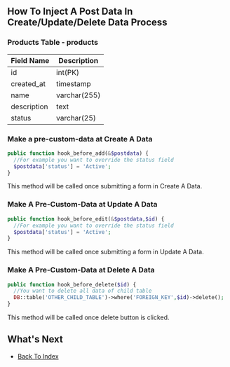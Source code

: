 ## How To Inject A Post Data In Create/Update/Delete Data Process

### Products Table - products
| Field Name | Description |
| ---------- | ------------|
| id | int(PK) |
| created_at | timestamp |
| name | varchar(255) |
| description | text |
| status | varchar(25) |

### Make a pre-custom-data at Create A Data
```php
public function hook_before_add(&$postdata) {  
  //For example you want to override the status field
  $postdata['status'] = 'Active';
}
```
This method will be called once submitting a form in Create A Data.

### Make A Pre-Custom-Data at Update A Data
```php
public function hook_before_edit(&$postdata,$id) {  
  //For example you want to override the status field
  $postdata['status'] = 'Active';
}
```
This method will be called once submitting a form in Update A Data.

### Make A Pre-Custom-Data at Delete A Data
```php
public function hook_before_delete($id) {  
  //You want to delete all data of child table
  DB::table('OTHER_CHILD_TABLE')->where('FOREIGN_KEY',$id)->delete();  
}
```
This method will be called once delete button is clicked.

## What's Next
- [Back To Index](./index.md)
